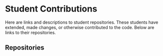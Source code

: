 # Student Contributions

Here are links and descriptions to student repositories. These students have extended, made changes, or otherwise contributed to the code. Below are links to their repositories.

## Repositories
